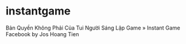 # instantgame
Bản Quyền Không Phải Của Tui
Người Sáng Lập Game » Instant Game Facebook by Jos Hoang Tien
